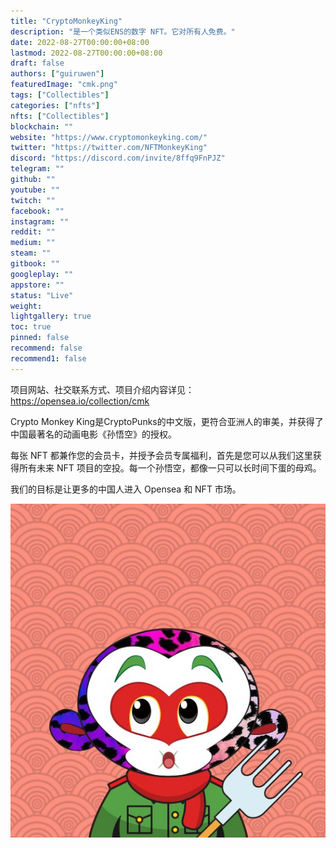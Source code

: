 ```yaml
---
title: "CryptoMonkeyKing"
description: "是一个类似ENS的数字 NFT。它对所有人免费。"
date: 2022-08-27T00:00:00+08:00
lastmod: 2022-08-27T00:00:00+08:00
draft: false
authors: ["guiruwen"]
featuredImage: "cmk.png"
tags: ["Collectibles"]
categories: ["nfts"]
nfts: ["Collectibles"]
blockchain: ""
website: "https://www.cryptomonkeyking.com/"
twitter: "https://twitter.com/NFTMonkeyKing"
discord: "https://discord.com/invite/8ffq9FnPJZ"
telegram: ""
github: ""
youtube: ""
twitch: ""
facebook: ""
instagram: ""
reddit: ""
medium: ""
steam: ""
gitbook: ""
googleplay: ""
appstore: ""
status: "Live"
weight: 
lightgallery: true
toc: true
pinned: false
recommend: false
recommend1: false
---
```

项目网站、社交联系方式、项目介绍内容详见：https://opensea.io/collection/cmk

Crypto Monkey King是CryptoPunks的中文版，更符合亚洲人的审美，并获得了中国最著名的动画电影《孙悟空》的授权。

每张 NFT 都兼作您的会员卡，并授予会员专属福利，首先是您可以从我们这里获得所有未来 NFT 项目的空投。每一个孙悟空，都像一只可以长时间下蛋的母鸡。

我们的目标是让更多的中国人进入 Opensea 和 NFT 市场。

![nft](01.jpg)

